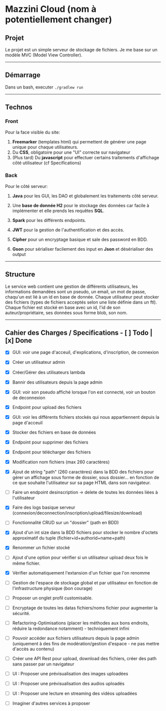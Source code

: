 # **Mazzini Cloud (nom à potentiellement changer)**

## **Projet**

Le projet est un simple serveur de stockage de fichiers. Je me base sur un modèle MVC (Model View Controller).

---
## **Démarrage**

Dans un bash, executer `./gradlew run`

---
## **Technos**

### Front

Pour la face visible du site: 
1. **Freemarker** (templates html) qui permettent de générer une page unique pour chaque utilisateurs.
2. Du **CSS**, obligatoire pour une "UI" correcte sur navigateur
3. (Plus tard) Du **javascript** pour effectuer certains traitements d'affichage côté utilisateur (cf Specifications)

### Back

Pour le côté serveur:
1. **Java** pour les GUI, les DAO et globalement les traitements côté serveur.

2. Une **base de donnée H2** pour le stockage des données car facile à implémenter et elle prends les requêtes **SQL**.

3. **Spark** pour les différents endpoints.

4. **JWT** pour la gestion de l'authentification et des accès.

5. **Cipher** pour un encryptage basique et sale des password en BDD.

6. **Gson** pour sérialiser facilement des input en **Json** et désérialiser des output

---
## **Structure**

Le service web contient une gestion de différents utilisateurs, les informations demandées sont un pseudo, un email, un mot de passe, chaqu'un est lié à un id en base de donnée. Chaque utilisateur peut stocker des fichiers (types de fichiers acceptés selon une liste définie dans un ftl). 
Chaque fichier est stocké en base avec un id, l'id de son auteur/propriétaire, ses données sous forme blob, son nom.

---
## **Cahier des Charges / Specifications - [ ] Todo | [x] Done**

- [x] GUI: voir une page d'acceuil, d'explications, d'inscription, de connexion

- [x] Créer un utilisateur admin

- [x] Créer/Gérer des utilisateurs lambda

- [x] Bannir des utilisateurs depuis la page admin

- [x] GUI: voir son pseudo affiché lorsque l'on est connecté, voir un bouton de deconnexion

- [x] Endpoint pour upload des fichiers

- [x] GUI: voir les différents fichiers stockés qui nous appartiennent depuis la page d'acceuil

- [x] Stocker des fichiers en base de données

- [x] Endpoint pour supprimer des fichiers

- [x] Endpoint pour télécharger des fichiers

- [x] Modification nom fichiers (max 260 caractères)

- [x] Ajout de string "path"  (260 caractères) dans la BDD des fichiers pour gérer un affichage sous forme de dossier, sous dossier... en fonction de ce que souhaite l'utilisateur sur sa page HTML dans son navigateur.

- [ ] Faire un endpoint desinscription -> delete de toutes les données liées à l'utilisateur

- [x] Faire des logs basique serveur (connexion/deconnection/inscription/upload/filesize/download)

- [ ] Fonctionnalité CRUD sur un "dossier" (path en BDD)

- [x] Ajout d'un int size dans la BDD fichiers pour stocker le nombre d'octets approximatif du tuple (fichier+id+authorid+name+path)

- [x] Renommer un fichier stocké

- [ ] Ajout d'une option pour vérifier si un utilisateur upload deux fois le même fichier.

- [x] Vérifier automatiquement l'extansion d'un fichier que l'on renomme

- [ ] Gestion de l'espace de stockage global et par utilisateur en fonction de l'infrastructure physique (bon courage)

- [ ] Proposer un onglet profil customisable.

- [ ] Encryptage de toutes les datas fichiers/noms fichier pour augmenter la sécurité.

- [ ] Refactoring-Optimisations (placer les méthodes aux bons endroits, réduire la redondance notamment) - techniquement infini

- [ ] Pouvoir accéder aux fichiers utilisateurs depuis la page admin (uniquement à des fins de modération/gestion d'espace - ne pas mettre d'accès au contenu)

- [ ] Créer une API Rest pour upload, download des fichiers, créer des path sans passer par un navigateur

- [ ] UI : Proposer une prévisualisation des images uploadées

- [ ] UI : Proposer une prévisualisation des audios uploadés

- [ ] UI : Proposer une lecture en streaming des vidéos uploadées

- [ ] Imaginer d'autres services à proposer

